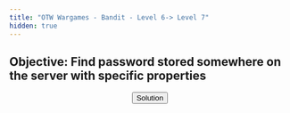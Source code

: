 ```yaml
---
title: "OTW Wargames - Bandit - Level 6-> Level 7"
hidden: true
---
```


<h2>Objective: Find password stored somewhere on the server with specific properties</h2>


<center><button id="solution_button">Solution</button></center>
<center><p id="solution"><code></code></p></center>
